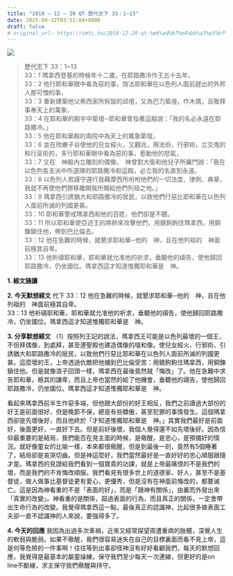 ```yaml
---
title: "2018 – 12 – 20 QT 歷代志下 33：1~13"
date: 2025-04-12T03:51:04+0800
draft: false
# original_url: https://cmtc.tw/2018-12-20-qt-%e6%ad%b7%e4%bb%a3%e5%bf%97%e4%b8%8b-33%ef%bc%9a113
---
```


![](/images/qt.jpg)
> 歷代志下 33：1\~13  
> 33：1 瑪拿西登基的時候年十二歲，在耶路撒冷作王五十五年。  
> 33：2 他行耶和華眼中看為惡的事，效法耶和華在以色列人面前趕出的外邦人那可憎的事，  
> 33：3 重新建築他父希西家所拆毀的邱壇，又為巴力築壇，作木偶，且敬拜事奉天上的萬象，  
> 33：4 在耶和華的殿宇中築壇─耶和華曾指著這殿說：「我的名必永遠在耶路撒冷。」  
> 33：5 他在耶和華殿的兩院中為天上的萬象築壇，  
> 33：6 並在欣嫩子谷使他的兒女經火，又觀兆，用法術，行邪術，立交鬼的和行巫術的，多行耶和華眼中看為惡的事，惹動他的怒氣，  
> 33：7 又在　神殿內立雕刻的偶像。　神曾對大衛和他兒子所羅門說：「我在以色列各支派中所選擇的耶路撒冷和這殿，必立我的名直到永遠。  
> 33：8 以色列人若謹守遵行我藉摩西所吩咐他們的一切法度、律例、典章，我就不再使他們挪移離開我所賜給他們列祖之地。」  
> 33：9 瑪拿西引誘猶大和耶路撒冷的居民，以致他們行惡比耶和華在以色列人面前所滅的列國更甚。  
> 33：10 耶和華警戒瑪拿西和他的百姓，他們卻是不聽。  
> 33：11 所以耶和華使亞述王的將帥來攻擊他們，用鐃鉤鉤住瑪拿西，用銅鍊鎖住他，帶到巴比倫去。  
> 33：12 他在急難的時候，就懇求耶和華─他的　神，且在他列祖的　神面前極其自卑。  
> 33：13 他祈禱耶和華，耶和華就允准他的祈求，垂聽他的禱告，使他歸回耶路撒冷，仍坐國位。瑪拿西這才知道惟獨耶和華是　神。

**1. 經文誦讀**

**2.  今天默想經文**
代下 33：12 他在急難的時候，就懇求耶和華─他的　神，且在他列祖的　神面前極其自卑。  
33：13 他祈禱耶和華，耶和華就允准他的祈求，垂聽他的禱告，使他歸回耶路撒冷，仍坐國位。瑪拿西這才知道惟獨耶和華是　神。

**3. 分享默想經文**
（1）按照列王記的說法，瑪拿西王可能是以色列最壞的一個王，不但拜偶像，到處拜，甚至連聖殿也建造偶像的壇和像。使兒女經火、行邪術、引誘猶大和耶路撒冷的居民，以致他們行惡比耶和華在以色列人面前所滅的列國更甚。這麼壞的王，上帝透過仇敵把他擄到巴比倫受苦：用鐃鉤鉤住瑪拿西，用銅鍊鎖住他。但是就像浪子回頭一樣，瑪拿西在最後竟然就「悔改」了。他在急難中求告耶和華，極其的謙卑，而且上帝也當然的給了他機會，垂聽他的禱告，使他歸回耶路撒冷，仍坐國位。瑪拿西這才知道惟獨耶和華是　神。

看起來瑪拿西前半生作惡多端，但他跟大部份的好王相反，我們之前讀過大部份的好王是前面很好，但是晚節不保，總是有些驕傲，甚至犯罪的事情發生。這個瑪拿西卻是先壞後好，而且他終於「才知道惟獨耶和華是　神。」其實我們最好是前面好，後面更好，一直好下去。但是前好後壞，我個人覺得還不如先壞後好。因為信仰最重要的是結局，我們能否在見主面的時候，是儆醒，是忠心，是預備好的情況。就好像童女的比喻一樣，本來都很儆醒，但是到最後一刻，竟然有5個睡著了，結局卻是哀哭切齒。但是神這麼好，我們當然最好是一直好好的忠心順服跟隨才是。瑪拿西的見證給我們看到一個寶貴的功課，就是上帝最痛恨的不是我們的壞，而是我們的不肯悔改順服。我們看見有很多世上的道德家、好人，甚至不是基督徒，做人做事比基督徒更有愛心，更優秀，但是沒有在神面前悔改的，都要滅亡。這是因為神看重的不是「表面的好」，而是「跟神有關係」，由裏而外發出來「真實的改變」。神看重的是關係，超過表面的行為，而且真正的關係，一定會帶出生命行為的改變。我覺得瑪拿西這一點，最後真正的認識神，比起很多做表面工夫卻一直不認識神的人來說，要強得多了。

**4. 今天的回應**
我因為出過多次車禍，近來又經常探望周遭重病的肢體，深覺人生的軟弱與脆弱。如果不儆醒，我們很容易迷失在自己的目標裏面而看不見上帝，這是何等危險的一件事啊！往往等到出事卻怪神沒有好好看顧我們，每天的默想回應，我覺得是最基本的屬靈操練，保守我們至少每天一次連線，但更好的是on line不斷線，求主保守我們儆醒與持守。

